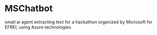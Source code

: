 # MSChatbot
small ai agent extracting text for a hackathon organized by Microsoft for EFREI, using Azure technologies
